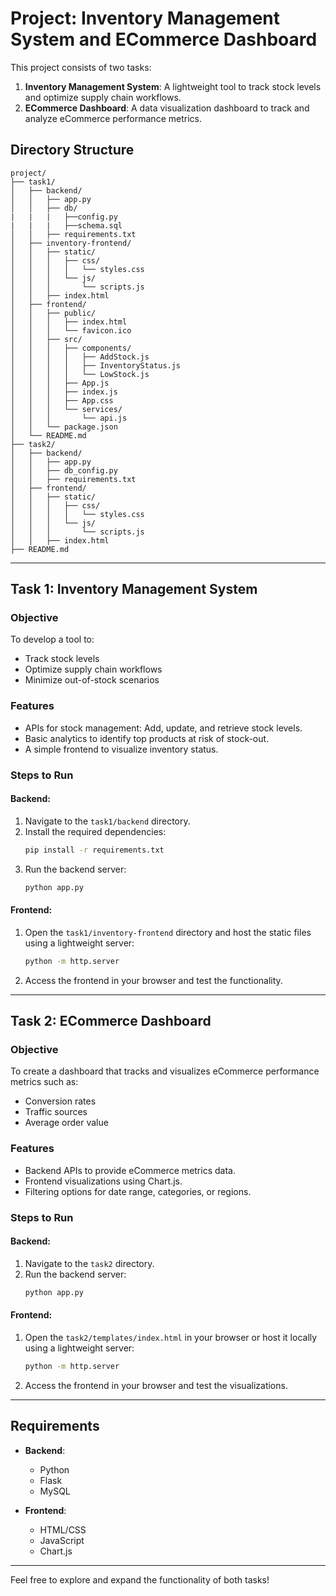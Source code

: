 # Project: Inventory Management System and ECommerce Dashboard

This project consists of two tasks:
1. **Inventory Management System**: A lightweight tool to track stock levels and optimize supply chain workflows.
2. **ECommerce Dashboard**: A data visualization dashboard to track and analyze eCommerce performance metrics.

## Directory Structure
```
project/
├── task1/
│   ├── backend/
│   │   ├── app.py
│   │   ├── db/
|   |   |   ├──config.py
|   |   |   ├──schema.sql
│   │   ├── requirements.txt
│   ├── inventory-frontend/
│   │   ├── static/
│   │   │   ├── css/
│   │   │   │   └── styles.css
│   │   │   └── js/
│   │   │       └── scripts.js
│   │   ├── index.html
│   ├── frontend/
│   │   ├── public/
│   │   │   ├── index.html
│   │   │   └── favicon.ico
│   │   ├── src/
│   │   │   ├── components/ 
│   │   │   │   ├── AddStock.js
│   │   │   │   ├── InventoryStatus.js
│   │   │   │   └── LowStock.js        
│   │   │   ├── App.js        
│   │   │   ├── index.js          
│   │   │   ├── App.css          
│   │   │   └── services/
│   │   │       └── api.js    
│   │   └── package.json     
│   └── README.md      
├── task2/
│   ├── backend/
│   │   ├── app.py
│   │   ├── db_config.py
│   │   ├── requirements.txt
│   ├── frontend/
│   │   ├── static/
│   │   │   ├── css/
│   │   │   │   └── styles.css
│   │   │   └── js/
│   │   │       └── scripts.js
│   │   ├── index.html
├── README.md
```

---

## Task 1: Inventory Management System

### Objective
To develop a tool to:
- Track stock levels
- Optimize supply chain workflows
- Minimize out-of-stock scenarios

### Features
- APIs for stock management: Add, update, and retrieve stock levels.
- Basic analytics to identify top products at risk of stock-out.
- A simple frontend to visualize inventory status.

### Steps to Run

#### Backend:
1. Navigate to the `task1/backend` directory.
2. Install the required dependencies:
   ```bash
   pip install -r requirements.txt
   ```
3. Run the backend server:
   ```bash
   python app.py
   ```

#### Frontend:
1. Open the `task1/inventory-frontend` directory and host the static files using a lightweight server:
   ```bash
   python -m http.server
   ```
2. Access the frontend in your browser and test the functionality.

---

## Task 2: ECommerce Dashboard

### Objective
To create a dashboard that tracks and visualizes eCommerce performance metrics such as:
- Conversion rates
- Traffic sources
- Average order value

### Features
- Backend APIs to provide eCommerce metrics data.
- Frontend visualizations using Chart.js.
- Filtering options for date range, categories, or regions.

### Steps to Run

#### Backend:
1. Navigate to the `task2` directory.
2. Run the backend server:
   ```bash
   python app.py
   ```

#### Frontend:
1. Open the `task2/templates/index.html` in your browser or host it locally using a lightweight server:
   ```bash
   python -m http.server
   ```
2. Access the frontend in your browser and test the visualizations.

---

## Requirements
- **Backend**:
  - Python 
  - Flask
  - MySQL

- **Frontend**:
  - HTML/CSS
  - JavaScript
  - Chart.js

---

Feel free to explore and expand the functionality of both tasks!
